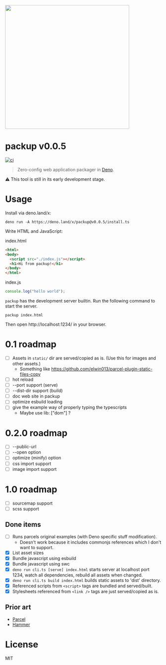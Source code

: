 <img src="https://raw.githubusercontent.com/kt3k/packup/main/sketch/logo.png" width="400" />

# packup v0.0.5

[![ci](https://github.com/kt3k/packup/actions/workflows/ci.yml/badge.svg)](https://github.com/kt3k/packup/actions/workflows/ci.yml)

> Zero-config web application packager in [Deno][Deno].

⚠️ This tool is still in its early development stage.

# Usage

Install via deno.land/x:

```shell
deno run -A https://deno.land/x/packup@v0.0.5/install.ts
```

Write HTML and JavaScript:

index.html
```html
<html>
<body>
  <script src="./index.js"></script>
  <h1>Hi from packup!</h1>
</body>
</html>
```

index.js
```js
console.log("hello world");
```

`packup` has the development server builtin. Run the following command to start the server.

```
packup index.html
```

Then open http://localhost:1234/ in your browser.

# 0.1 roadmap

- [ ] Assets in `static/` dir are served/copied as is. (Use this for images and
  other assets.)
  - Something like https://github.com/elwin013/parcel-plugin-static-files-copy
- [ ] hot reload
- [ ] --port support (serve)
- [ ] --dist-dir support (build)
- [ ] doc web site in packup
- [ ] optimize esbuild loading
- [ ] give the example way of properly typing the typescripts
  - Maybe use lib: ["dom"] ?

# 0.2.0 roadmap

- [ ] --public-url
- [ ] --open option
- [ ] optimize (minify) option
- [ ] css import support
- [ ] image import support

# 1.0 roadmap

- [ ] sourcemap support
- [ ] scss support

## Done items

- [ ] Runs parcels original examples (with Deno specific stuff modification).
  - Doesn't work because it includes commonjs references which I don't want to support.
- [x] List asset sizes
- [x] Bundle javascript using esbuild
- [x] Bundle javascript using swc
- [x] `deno run cli.ts [serve] index.html` starts server at localhost port 1234,
  watch all dependencies, rebuild all assets when changed.
- [x] `deno run cli.ts build index.html` builds static assets to 'dist'
  directory.
- [x] Referenced scripts from `<script>` tags are bundled and served/built.
- [x] Stylesheets referenced from `<link />` tags are just served/copied as is.

## Prior art

- [Parcel][]
- [Hammer][]

# License

MIT

[Parcel]: https://parceljs.org/
[Deno]: https://deno.land/
[Hammer]: https://github.com/sinclairzx81/hammer
